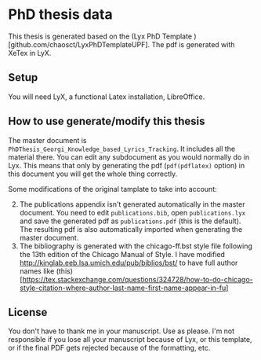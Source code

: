 PhD thesis data
=============================================

This thesis is generated based on the (Lyx PhD Template )[github.com/chaosct/LyxPhDTemplateUPF].
The pdf is generated with XeTex in LyX. 


Setup
-----

You will need LyX, a functional Latex installation, LibreOffice.


How to use generate/modify this thesis
------------------------

The master document is `PhDThesis_Georgi_Knowledge_based_Lyrics_Tracking`. It includes all the material there. You can edit any subdocument as you would normally do in Lyx. This means that only by generating the pdf (`pdf(pdflatex)` option) in this document you will get the whole thing correctly.

Some modifications of the original tamplate to take into account:


2. The publications appendix isn't generated automatically in the master document. You need to edit `publications.bib`, open `publications.lyx` and save the generated pdf as `publications.pdf` (this is the default). The resulting pdf is also automatically imported when generating the master document.
3. The bibliography is generated with the chicago-ff.bst style file following the 13th edition of the Chicago Manual of Style. I have modified http://kinglab.eeb.lsa.umich.edu/pub/biblios/bst/ to have full author names like (this)[https://tex.stackexchange.com/questions/324728/how-to-do-chicago-style-citation-where-author-last-name-first-name-appear-in-fu]

License
-------

You don't have to thank me in your manuscript. Use as please. I'm not responsible if you lose all your manuscript because of Lyx, or this template, or if the final PDF gets rejected because of the formatting, etc.
